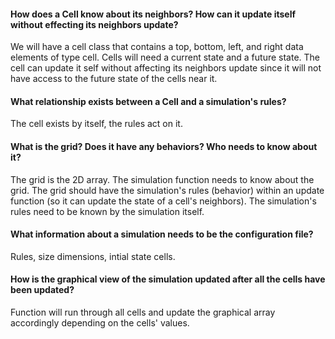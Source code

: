 #### How does a Cell know about its neighbors? How can it update itself without effecting its neighbors update?

We will have a cell class that contains a top, bottom, left, and right data elements of type cell.
Cells will need a current state and a future state.
The cell can update it self without affecting its neighbors update since it will not have access to the future state of the cells near it.

#### What relationship exists between a Cell and a simulation's rules?

The cell exists by itself, the rules act on it.

#### What is the grid? Does it have any behaviors? Who needs to know about it?

The grid is the 2D array. The simulation function needs to know about the grid. 
The grid should have the simulation's rules (behavior) within an update function (so it can update the state of a cell's neighbors).
The simulation's rules need to be known by the simulation itself.

#### What information about a simulation needs to be the configuration file?
Rules, size dimensions, intial state cells.

#### How is the graphical view of the simulation updated after all the cells have been updated?
Function will run through all cells and update the graphical array accordingly depending on the cells' values.

